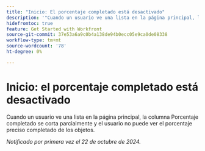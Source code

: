 ```yaml
---
title: "Inicio: El porcentaje completado está desactivado"
description: '"Cuando un usuario ve una lista en la página principal, la columna Porcentaje completado se corta parcialmente y el usuario no puede ver el porcentaje preciso completado de los objetos".'
hidefromtoc: true
feature: Get Started with Workfront
source-git-commit: 37e53a6a9c0b4a138de94b0ecc05e9ca0de08338
workflow-type: tm+mt
source-wordcount: '78'
ht-degree: 0%

---
```



# Inicio: el porcentaje completado está desactivado

Cuando un usuario ve una lista en la página principal, la columna Porcentaje completado se corta parcialmente y el usuario no puede ver el porcentaje preciso completado de los objetos.

_Notificado por primera vez el 22 de octubre de 2024._
